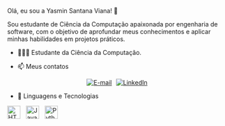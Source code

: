 Olá, eu sou a Yasmin Santana Viana! 👋

Sou estudante de Ciência da Computação apaixonada por engenharia de software, com o objetivo de aprofundar meus conhecimentos e aplicar minhas habilidades em projetos práticos.

- 👩🏻‍💻 Estudante da Ciência da Computação.

- 📫 Meus contatos

    <p align="left">
<div class="badges" style="display: flex; justify-content: center; gap: 10px;">
  <!-- E-mail -->
  <a href="mailto:ysaintviana@gmail.com">
    <img 
      alt="E-mail" 
      title="Envie-me um e-mail" 
      src="https://img.shields.io/badge/Email-D14836?style=for-the-badge&logo=gmail&logoColor=white"
    />
  </a>
  <!-- LinkedIn -->
  <a href="https://www.linkedin.com/in/yasmin-santana-viana-139188300" target="_blank" rel="noopener noreferrer">
    <img 
      alt="LinkedIn" 
      title="De uma olhada no meu LinkedIn" 
      src="https://img.shields.io/badge/LinkedIn-0077B5?style=for-the-badge&logo=linkedin&logoColor=white"
    />
  </a>
</div>

- 🤖 Linguagens e Tecnologias

<img 
    align="left" 
    alt="HTML"
    title="HTML" 
    width="30px" 
    style="padding-right: 10px;" 
    src="https://cdn.jsdelivr.net/gh/devicons/devicon@latest/icons/html5/html5-original.svg" 
/>

<img 
    align="left" 
    alt="JavaScript" 
    title="JavaScript"
    width="30px" 
    style="padding-right: 10px;" 
    src="https://cdn.jsdelivr.net/gh/devicons/devicon@latest/icons/javascript/javascript-original.svg" 
/>

<img 
    align="left" 
    alt="Python" 
    title="Python"
    width="30px" 
    style="padding-right: 10px;" 
    src="https://cdn.jsdelivr.net/gh/devicons/devicon@latest/icons/python/python-original.svg" 
/>

<br/>
<br/>
